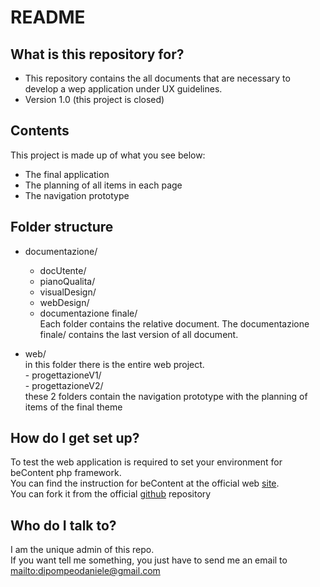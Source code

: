# README #


## What is this repository for? ##

* This repository contains the all documents that are necessary to develop a wep application under UX guidelines.  
* Version 1.0 (this project is closed)


## Contents ##

This project is made up of what you see below:  

* The final application
* The planning of all items in each page
* The navigation prototype


## Folder structure ##

* documentazione/    
    - docUtente/   
    - pianoQualita/   
    - visualDesign/  
    - webDesign/  
    - documentazione finale/  
Each folder contains the relative document. The documentazione finale/ contains the last version of all document.  

* web/    
    in this folder there is the entire web project.    
        - progettazioneV1/    
        - progettazioneV2/    
    these 2 folders contain the navigation prototype with the planning of items of the final theme


## How do I get set up? ##

To test the web application is required to set your environment for beContent php framework.    
You can find the instruction for beContent at the official web [site](www.becontent.org).    
You can fork it from the official [github](https://github.com/bc-team/) repository
 


## Who do I talk to? ##

I am the unique admin of this repo.  
If you want tell me something, you just have to send me an email to <mailto:dipompeodaniele@gmail.com>
